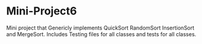 # Mini-Project6 
Mini project that Genericly implements QuickSort RandomSort InsertionSort and MergeSort.
Includes Testing files for all classes and tests for all classes.
